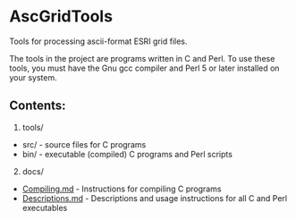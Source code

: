 # AscGridTools
Tools for processing ascii-format ESRI grid files.

The tools in the project are programs written in C and Perl. To use these tools, you must have the Gnu gcc compiler and Perl 5 or later installed on your system.

## Contents:
1. tools/
 - src/ - source files for C programs
 - bin/ - executable (compiled) C programs and Perl scripts
2. docs/
 - [Compiling.md](docs/Compiling.md) - Instructions for compiling C programs
 - [Descriptions.md](docs/Descriptions.md) - Descriptions and usage instructions for all C and Perl executables
